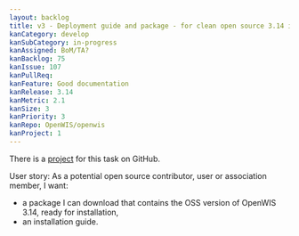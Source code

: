 ```yaml
---
layout: backlog
title: v3 - Deployment guide and package - for clean open source 3.14 install
kanCategory: develop
kanSubCategory: in-progress
kanAssigned: BoM/TA?
kanBacklog: 75
kanIssue: 107
kanPullReq:
kanFeature: Good documentation
kanRelease: 3.14
kanMetric: 2.1
kanSize: 3
kanPriority: 3
kanRepo: OpenWIS/openwis
kanProject: 1
---
```


There is a [project](https://github.com/OpenWIS/openwis/projects/1) for this task on GitHub.

User story: As a potential open source contributor, user or association member, I want:

  - a package I can download that contains the OSS version of OpenWIS 3.14, ready for installation,
  - an installation guide.
